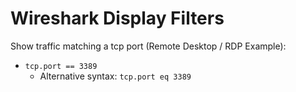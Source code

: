 # Wireshark Display Filters

Show traffic matching a tcp port (Remote Desktop / RDP Example):
* `tcp.port == 3389`
  * Alternative syntax: `tcp.port eq 3389`

